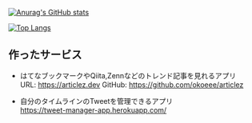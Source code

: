 [![Anurag's GitHub stats](https://github-readme-stats.vercel.app/api?username=okoeee&count_private=true&show_icons=true)](https://github.com/anuraghazra/github-readme-stats)

[![Top Langs](https://github-readme-stats.vercel.app/api/top-langs/?username=okoeee&langs_count=8)](https://github.com/anuraghazra/github-readme-stats)

## 作ったサービス
- はてなブックマークやQiita,Zennなどのトレンド記事を見れるアプリ  
URL: https://articlez.dev
GitHub: https://github.com/okoeee/articlez

- 自分のタイムラインのTweetを管理できるアプリ  
https://tweet-manager-app.herokuapp.com/
